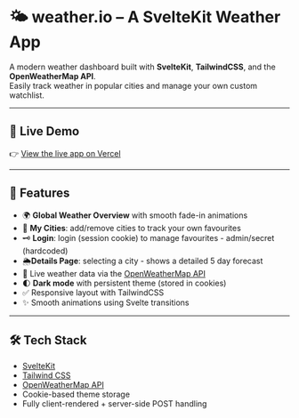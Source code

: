 # 🌤️ weather.io – A SvelteKit Weather App

A modern weather dashboard built with **SvelteKit**, **TailwindCSS**, and the **OpenWeatherMap API**.  
Easily track weather in popular cities and manage your own custom watchlist.

---

## 🔗 Live Demo

👉 [View the live app on Vercel](https://svelte-weather-app-swart.vercel.app/)

---

## 🚀 Features

- 🌍 **Global Weather Overview** with smooth fade-in animations
- 📌 **My Cities**: add/remove cities to track your own favourites
- 🗝️ **Login**: login (session cookie) to manage favourites - admin/secret (hardcoded)
- 🌦️**Details Page**: selecting a city - shows a detailed 5 day forecast
- 🔄 Live weather data via the [OpenWeatherMap API](https://openweathermap.org/api)
- 🌓 **Dark mode** with persistent theme (stored in cookies)
- ✅ Responsive layout with TailwindCSS
- ✨ Smooth animations using Svelte transitions

---

## 🛠️ Tech Stack

- [SvelteKit](https://kit.svelte.dev/)
- [Tailwind CSS](https://tailwindcss.com/)
- [OpenWeatherMap API](https://openweathermap.org/api)
- Cookie-based theme storage
- Fully client-rendered + server-side POST handling
